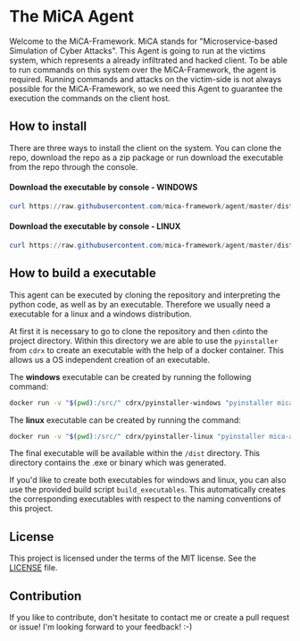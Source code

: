 # The MiCA Agent
Welcome to the MiCA-Framework. 
MiCA stands for "Microservice-based Simulation of Cyber Attacks". This Agent is going to 
run at the victims system, which represents a already infiltrated and hacked client. To
be able to run commands on this system over the MiCA-Framework, the agent is required.
Running commands and attacks on the victim-side is not always possible for the MiCA-Framework,
so we need this Agent to guarantee the execution the commands on the client host.

## How to install
There are three ways to install the client on the system. You can clone the repo, download
the repo as a zip package or run download the executable from the repo through the console.

#### Download the executable by console - WINDOWS
```powershell
curl https://raw.githubusercontent.com/mica-framework/agent/master/dist/mica-agent-windows.exe --output mica-agent.exe
```

#### Download the executable by console - LINUX
```powershell
curl https://raw.githubusercontent.com/mica-framework/agent/master/dist/mica-agent-linux --output mica-agent
```


## How to build a executable
This agent can be executed by cloning the repository and interpreting the python
code, as well as by an executable. Therefore we usually need a executable for
a linux and a windows distribution.

At first it is necessary to go to clone the repository and then `cd`into the project
directory. Within this directory we are able to use the `pyinstaller` from `cdrx`
to create an executable with the help of a docker container. This allows us a OS independent
creation of an executable.

The <b>windows</b> executable can be created by running the following command:
```bash
docker run -v "$(pwd):/src/" cdrx/pyinstaller-windows "pyinstaller mica-agent.py --onefile"
```

The <b>linux</b> executable can be created by running the command:
```bash
docker run -v "$(pwd):/src/" cdrx/pyinstaller-linux "pyinstaller mica-agent.py --onefile"
```

The final executable will be available within the `/dist` directory. This directory contains
the .exe or binary which was generated.

If you'd like to create both executables for windows and linux, you can also use the provided
build script `build_executables`. This automatically creates the corresponding executables with
respect to the naming conventions of this project.


## License
This project is licensed under the terms of the MIT license. See the [LICENSE](https://raw.githubusercontent.com/mica-framework/server/master/LICENSE) file.

## Contribution
If you like to contribute, don't hesitate to contact me or create a pull request or issue!
I'm looking forward to your feedback! :-)
